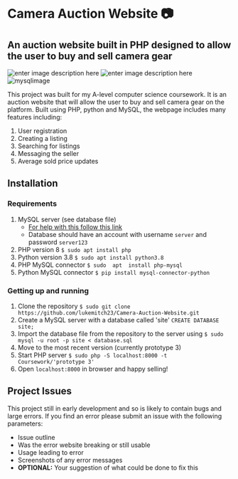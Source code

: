 # Camera Auction Website 📷
##  An auction website built in PHP designed to allow the user to buy and sell camera gear
![enter image description here](https://img.shields.io/badge/PHP-777BB4?style=for-the-badge&logo=php&logoColor=white)	![enter image description here](https://img.shields.io/badge/Python-FFD43B?style=for-the-badge&logo=python&logoColor=blue) 	![mysqlimage](https://img.shields.io/badge/MySQL-005C84?style=for-the-badge&logo=mysql&logoColor=white)

This project was built for my A-level computer science coursework. It is an auction website that will allow the user to buy and sell camera gear on the platform. Built using PHP, python and MySQL, the webpage includes many features including: 

 1. User registration
 2. Creating a listing
 3. Searching for listings
 4. Messaging the seller
 5. Average sold price updates

## Installation
### Requirements

 1. MySQL server (see database file)
	 - [For help with this follow this link](https://pimylifeup.com/raspberry-pi-mysql/) 
	 - Database should have an account with username  `server` and password `server123`
 2. PHP version 8 `$ sudo apt install php`
 3. Python version 3.8 `$ sudo apt install python3.8`
 4. PHP MySQL connector `$ sudo  apt  install php-mysql`
 5. Python MySQL connector `$ pip install mysql-connector-python`
### Getting up and running
 1. Clone the repository `$ sudo git clone https://github.com/lukemitch23/Camera-Auction-Website.git`
 2. Create a MySQL server with a database called 'site' `CREATE DATABASE site;`
 3. Import the database file from the repository to the server using `$ sudo mysql -u root -p site < database.sql`
 4. Move to the most recent version (currently prototype 3)
 5. Start PHP server `$ sudo php -S localhost:8000 -t Coursework/'prototype 3'`
 6. Open `localhost:8000` in browser and happy selling!

## Project Issues
This project still in early development and so is likely to contain bugs and large errors. If you find an error please submit an issue with the following parameters:

 - Issue outline
 - Was the error website breaking or still usable
 - Usage leading to error
 - Screenshots of any error messages
 - **OPTIONAL:** Your suggestion of what could be done to fix this
